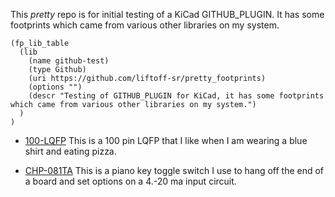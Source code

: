 This *pretty* repo is for initial testing of a KiCad GITHUB_PLUGIN.
It has some footprints which came from various other libraries on my system.

    (fp_lib_table
      (lib
        (name github-test)
        (type Github)
        (uri https://github.com/liftoff-sr/pretty_footprints)
        (options "")
        (descr "Testing of GITHUB_PLUGIN for KiCad, it has some footprints which came from various other libraries on my system.")
      )
    )


* [100-LQFP](https://raw.github.com/liftoff-sr/pretty_footprints/master/100-LQFP.kicad_mod)
This is a 100 pin LQFP that I like when I am wearing a blue shirt and eating pizza.

* [CHP-081TA](https://raw.github.com/liftoff-sr/pretty_footprints/master/CHP-081TA.kicad_mod)
This is a piano key toggle switch I use to hang off the end of a board and set options on a 4.-20 ma input circuit.
